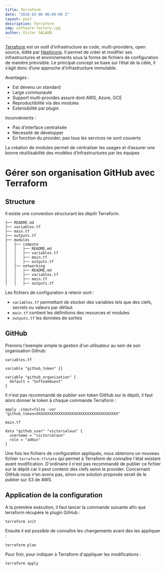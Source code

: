 ```yaml
---
title: Terraform
date: "2018-03-06 00:00:00 Z"
layout: post
description: Terraform
img: software-factory.jpg
author: Victor SALAUN
---
```


[Terraform](https://www.terraform.io/) est un outil d’infrastructure as code, multi-providers, open source, édité par [Hashicorp](https://www.hashicorp.com/).
Il permet de créer et modifier ses infrastructures et environements sous la forme de fichiers de configuration de manière prévisible.
Le principal concept se base sur l’état de la cible, il s’agit donc d’une approche d’infrastructure immutable.


Avantages :
* Est devenu un standard
* Large communauté
* Support multi-provides assuré dont AWS, Azure, GCE
* Reproductibilité via des modules
* Extensibilité par plugin


Inconvénients :
* Pas d’interface centralisée
* Nécessité de développer
* En fonction du provider, pas tous les services ne sont couverts

La création de modules permet de centraliser les usages et d’assurer une bonne réutilisabilité des modèles d’infrastructures par les équipes

# Gérer son organisation GitHub avec Terraform

## Structure

Il existe une convention structurant les dépôt Terraform.

    ├── README.md
    ├── variables.tf
    ├── main.tf
    ├── outputs.tf
    ├── modules
    │   ├── compute
    │   │   ├── README.md
    │   │   ├── variables.tf
    │   │   ├── main.tf
    │   │   ├── outputs.tf
    │   ├── networking
    │   │   ├── README.md
    │   │   ├── variables.tf
    │   │   ├── main.tf
    │   │   ├── outputs.tf

Les fichiers de configuration à retenir sont :
* `variables.tf` permettant de stocker des variables tels que des clefs, secrets ou valeurs par défaut.
* `main.tf` contient les définitions des resources et modules
* `outputs.tf` les données de sorties

## GitHub

Prenons l'exemple simple la gestion d'un utilisateur au sein de son organisation Github:

`variables.tf`

    variable "github_token" {}
    
    variable "github_organization" {
      default = "SofteamOuest"
    }
    
Il n'est pas recommandé de publier son token GitHub sur le dépôt, il faut alors donner le token à chaque commande Terraform :

    apply -input=false -var "github_token=XXXXXXXXXXXXXXXXXXXXXXXXXXXXXXXXXXXXX"
    

`main.tf`

    data "github_user" "victorsalaun" {
      username = "victorsalaun"
      role = "admin"
    }

Une fois les fichiers de configuration appliqués, nous obtenons un nouveau fichier `terraform.tfstate` qui permet à Terraform de connaître l'état existant avant modification.
D'ordinaire il n'est pas recommandé de publier ce fichier sur le dépôt car il peut contenir des clefs selon le provider. Concernant GitHub nous n'en avons pas, sinon une solution proposée serait de le publier sur S3 de AWS.

## Application de la configuration

A la première exécution, il faut lancer la commande suivante afin que terraform récupère le plugin GitHub :

    terraform init
    
Ensuite il est possible de connaître les changements avant des les appliquer :

    terraform plan

Pour finir, pour indiquer à Terraform d'appliquer les modifications :

    terraform apply